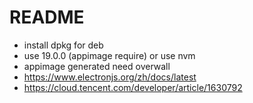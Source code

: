 # README

- install dpkg for deb
- use 19.0.0 (appimage require) or use nvm
- appimage generated need overwall
- https://www.electronjs.org/zh/docs/latest
- https://cloud.tencent.com/developer/article/1630792
